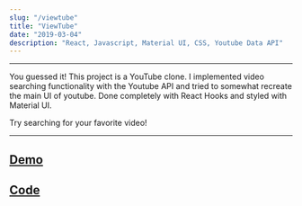 ```yaml
---
slug: "/viewtube"
title: "ViewTube"
date: "2019-03-04"
description: "React, Javascript, Material UI, CSS, Youtube Data API"
---
```

---

You guessed it! This project is a YouTube clone. I implemented video searching functionality with the Youtube API and tried to somewhat recreate the main UI of youtube. Done completely with React Hooks and styled with Material UI.

Try searching for your favorite video!

---
[Demo](https://lit-reef-94108.herokuapp.com/)
---
[Code](https://github.com/danny-rangel/viewtube)
---